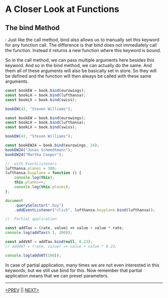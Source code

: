 # A Closer Look at Functions

## The bind Method

: Just like the call method, bind also allows us to manually set this keyword for any function call. The difference is that bind does not immediately call the function. Instead it returns a new function where this keyword is bound.

So in the call method, we can pass multiple arguments here besides this keyword. And so in the bind method, we can actually do the same. And them all of these arguments will also be basically set in store. So they will be defined and the function will then always be called with these same arguments.

```jsx
const bookEW = book.bind(eurowings);
const bookLH = book.bind(lufthansa);
const bookLX = book.bind(swiss);

bookEW(43, "Steven Williams");

const bookEW = book.bind(eurowings);
const bookLH = book.bind(lufthansa);
const bookLX = book.bind(swiss);

bookEW(43, "Steven Williams");

const bookEW24 = book.bind(eurowings, 24);
bookEW24("Jonas Schmedtmann");
bookEW24("Martha Cooper");

//  with EventListeners
lufthansa.planes = 300;
lufthansa.buyplane = function () {
	console.log(this);
	this.planes++;
	console.log(this.planes);
};

document
	.querySelector(".buy")
	.addEventListener("click", lufthansa.buyplane.bind(lufthansa));

//  Partial application

const addTax = (rate, value) => value + value * rate;
console.log(addTax(0.1, 200));

const addVAT = addTax.bind(null, 0.23);
// addVAT = (rate, value) => value + value * 0.23;

console.log(addVAT(100));
```

In case of partial application, many times we are not even interested in this keywords, but we still use bind for this. Now remember that partial application means that we can preset parameters.

---

[<PREV](./cjs220923.md) || [NEXT>](./cjs220925.md)

